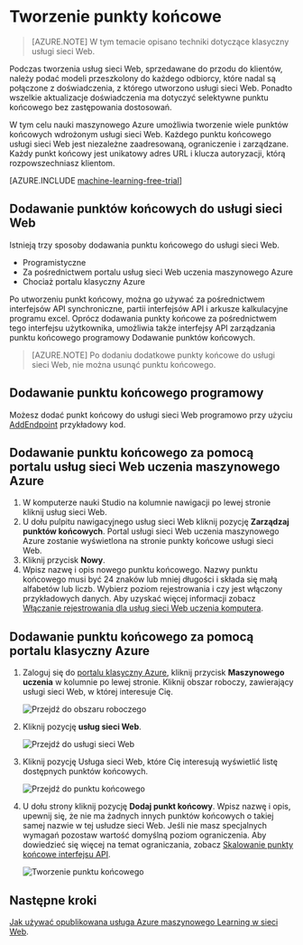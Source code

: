 <properties
    pageTitle="Tworzenie punktów końcowych usługi sieci Web w maszynowego uczenia | Microsoft Azure"
    description="Tworzenie punktów końcowych usługi sieci Web w nauki komputera Azure"
    services="machine-learning"
    documentationCenter=""
    authors="hiteshmadan"
    manager="padou"
    editor="cgronlun"/>

<tags
    ms.service="machine-learning"
    ms.devlang="multiple"
    ms.topic="article"
    ms.tgt_pltfrm="na"
    ms.workload="tbd"
    ms.date="10/04/2016"
    ms.author="himad"/>


# <a name="creating-endpoints"></a>Tworzenie punkty końcowe

>[AZURE.NOTE] W tym temacie opisano techniki dotyczące klasyczny usługi sieci Web.

Podczas tworzenia usług sieci Web, sprzedawane do przodu do klientów, należy podać modeli przeszkolony do każdego odbiorcy, które nadal są połączone z doświadczenia, z którego utworzono usługi sieci Web. Ponadto wszelkie aktualizacje doświadczenia ma dotyczyć selektywne punktu końcowego bez zastępowania dostosowań.

W tym celu nauki maszynowego Azure umożliwia tworzenie wiele punktów końcowych wdrożonym usługi sieci Web. Każdego punktu końcowego usługi sieci Web jest niezależne zaadresowaną, ograniczenie i zarządzane. Każdy punkt końcowy jest unikatowy adres URL i klucza autoryzacji, którą rozpowszechniasz klientom.

[AZURE.INCLUDE [machine-learning-free-trial](../../includes/machine-learning-free-trial.md)]

## <a name="adding-endpoints-to-a-web-service"></a>Dodawanie punktów końcowych do usługi sieci Web

Istnieją trzy sposoby dodawania punktu końcowego do usługi sieci Web.

* Programistyczne
* Za pośrednictwem portalu usług sieci Web uczenia maszynowego Azure
* Chociaż portalu klasyczny Azure

Po utworzeniu punkt końcowy, można go używać za pośrednictwem interfejsów API synchroniczne, partii interfejsów API i arkusze kalkulacyjne programu excel. Oprócz dodawania punkty końcowe za pośrednictwem tego interfejsu użytkownika, umożliwia także interfejsy API zarządzania punktu końcowego programowy Dodawanie punktów końcowych.

 >[AZURE.NOTE] Po dodaniu dodatkowe punkty końcowe do usługi sieci Web, nie można usunąć punktu końcowego.

## <a name="adding-an-endpoint-programmatically"></a>Dodawanie punktu końcowego programowy

Możesz dodać punkt końcowy do usługi sieci Web programowo przy użyciu [AddEndpoint](https://github.com/raymondlaghaeian/AML_EndpointMgmt/blob/master/Program.cs) przykładowy kod.

## <a name="adding-an-endpoint-using-the-azure-machine-learning-web-services-portal"></a>Dodawanie punktu końcowego za pomocą portalu usług sieci Web uczenia maszynowego Azure

1. W komputerze nauki Studio na kolumnie nawigacji po lewej stronie kliknij usług sieci Web.
2. U dołu pulpitu nawigacyjnego usług sieci Web kliknij pozycję **Zarządzaj punktów końcowych**. Portal usługi sieci Web uczenia maszynowego Azure zostanie wyświetlona na stronie punkty końcowe usługi sieci Web.
3. Kliknij przycisk **Nowy**.
4. Wpisz nazwę i opis nowego punktu końcowego. Nazwy punktu końcowego musi być 24 znaków lub mniej długości i składa się małą alfabetów lub liczb. Wybierz poziom rejestrowania i czy jest włączony przykładowych danych. Aby uzyskać więcej informacji zobacz [Włączanie rejestrowania dla usług sieci Web uczenia komputera](machine-learning-web-services-logging.md).

## <a name="adding-an-endpoint-using-the-azure-classic-portal"></a>Dodawanie punktu końcowego za pomocą portalu klasyczny Azure


1. Zaloguj się do [portalu klasyczny Azure](http://manage.windowsazure.com), kliknij przycisk **Maszynowego uczenia** w kolumnie po lewej stronie. Kliknij obszar roboczy, zawierający usługi sieci Web, w której interesuje Cię.

    ![Przejdź do obszaru roboczego](./media/machine-learning-create-endpoint/figure-1.png)

2. Kliknij pozycję **usług sieci Web**.

    ![Przejdź do usługi sieci Web](./media/machine-learning-create-endpoint/figure-2.png)

3. Kliknij pozycję Usługa sieci Web, które Cię interesują wyświetlić listę dostępnych punktów końcowych.

    ![Przejdź do punktu końcowego](./media/machine-learning-create-endpoint/figure-3.png)

4. U dołu strony kliknij pozycję **Dodaj punkt końcowy**. Wpisz nazwę i opis, upewnij się, że nie ma żadnych innych punktów końcowych o takiej samej nazwie w tej usłudze sieci Web. Jeśli nie masz specjalnych wymagań pozostaw wartość domyślną poziom ograniczenia. Aby dowiedzieć się więcej na temat ograniczania, zobacz [Skalowanie punkty końcowe interfejsu API](machine-learning-scaling-webservice.md).

    ![Tworzenie punktu końcowego](./media/machine-learning-create-endpoint/figure-4.png)

## <a name="next-steps"></a>Następne kroki

[Jak używać opublikowana usługa Azure maszynowego Learning w sieci Web](machine-learning-consume-web-services.md).
